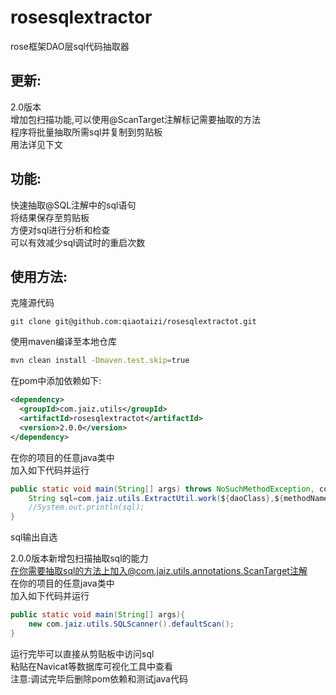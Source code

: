 # rosesqlextractor
rose框架DAO层sql代码抽取器
## 更新:
2.0版本  
增加包扫描功能,可以使用@ScanTarget注解标记需要抽取的方法  
程序将批量抽取所需sql并复制到剪贴板  
用法详见下文
## 功能:
快速抽取@SQL注解中的sql语句  
将结果保存至剪贴板  
方便对sql进行分析和检查  
可以有效减少sql调试时的重启次数
## 使用方法:
克隆源代码
```
git clone git@github.com:qiaotaizi/rosesqlextractot.git
```
使用maven编译至本地仓库
```bash
mvn clean install -Dmaven.test.skip=true
```
在pom中添加依赖如下:  
```xml
<dependency>
  <groupId>com.jaiz.utils</groupId>
  <artifactId>rosesqlextractot</artifactId>
  <version>2.0.0</version>
</dependency>
```
在你的项目的任意java类中  
加入如下代码并运行  
```java
public static void main(String[] args) throws NoSuchMethodException, com.jaiz.utils.exceptions.SQLNotFoundException {
    String sql=com.jaiz.utils.ExtractUtil.work(${daoClass},${methodName});
    //System.out.println(sql);
}
```
sql输出自选  


2.0.0版本新增包扫描抽取sql的能力  
在你需要抽取sql的方法上加入@com.jaiz.utils.annotations.ScanTarget注解  
在你的项目的任意java类中  
加入如下代码并运行

```java
public static void main(String[] args){
    new com.jaiz.utils.SQLScanner().defaultScan();
}
```

运行完毕可以直接从剪贴板中访问sql  
粘贴在Navicat等数据库可视化工具中查看  
注意:调试完毕后删除pom依赖和测试java代码
